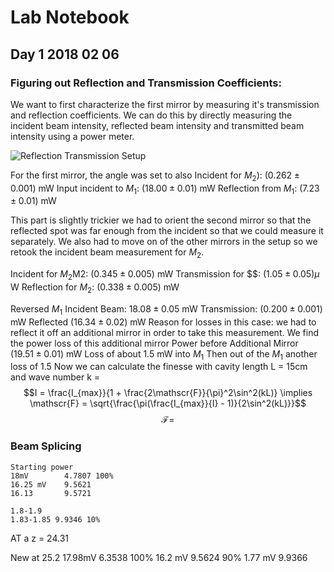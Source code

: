 # Lab Notebook 
## Day 1 2018 02 06
### Figuring out Reflection and Transmission Coefficients:

We want to first characterize the first mirror by measuring it's transmission and reflection coefficients. We can do this by directly measuring the incident beam intensity, reflected beam intensity and transmitted beam intensity using a power meter.




![Reflection Transmission Setup](https://raw.githubusercontent.com/akshivbansal/phys408OpticalCavity/master/Figures/ReflectionTransmissionSetup.png) 

For the first mirror, the angle was set to also Incident for $M_2$): 
$(0.262 \pm 0.001)$ mW 
Input incident to $M_1$: 
$(18.00 \pm 0.01 )$ mW
Reflection from $M_1$: 
$(7.23 \pm 0.01)$ mW 

This part is slightly trickier we had to orient the second mirror so that the reflected spot was far enough from the incident so that we could measure it separately.  We also had to move on of the other mirrors in the setup so we retook the incident beam measurement for $M_2$. 

Incident for $M_2$M2:
$(0.345 \pm 0.005)$ mW 
Transmission for $$:
$(1.05 \pm 0.05) \mu$ W 
Reflection for $M_2$:
$(0.338 \pm 0.005)$  mW


Reversed $M_1$
Incident Beam:
$18.08 \pm 0.05$ mW
Transmission:
$(0.200 \pm 0.001 )$ mW
Reflected 
$(16.34 \pm 0.02)$ mW
Reason for losses in this case: we had to reflect it off an additional mirror in order to take this measurement. We find the power loss of this additional mirror
Power before Additional Mirror
$(19.51 \pm 0.01)$ mW
 Loss of about 1.5 mW into $M_1$ 
 Then out of the $M_1$ another loss of 1.5
 Now we can calculate the finesse with cavity length L = 15cm and wave number k = 
 $$I = \frac{I_{max}}{1 + \frac{2\mathscr{F}}{\pi}^2\sin^2(kL)} \implies \mathscr{F} = \sqrt{\frac{\pi(\frac{I_{max}}{I} - 1)}{2\sin^2(kL)}}$$
 $$\mathscr{F} = $$


### Beam Splicing 
	Starting power 
	18mV 		4.7807 100%
	16.25 mV 	9.5621
	16.13 		9.5721
	
	1.8-1.9 
	1.83-1.85 9.9346 10%
AT a z = 24.31

New at 25.2
17.98mV 6.3538 100%
16.2 mV 9.5624 90%
1.77 mV 9.9366




<!--stackedit_data:
eyJoaXN0b3J5IjpbMTEzNjc3OTMzNiwxNTU2MjIwOTcwLDEzOD
c2MTI3MzQsLTIwNjc1MzE3NDEsLTYzMjc2MDY3OCwtMTI5MzUy
MjY0NF19
-->